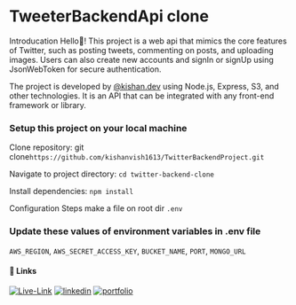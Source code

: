 # TweeterBackendApi clone

Introducation
Hello👋!
This project is a web api that mimics the core features of Twitter, such as posting tweets, commenting on posts, and uploading images. Users can also create new accounts and signIn or signUp using JsonWebToken for secure authentication.

The project is developed by  [@kishan.dev](https://kishan-dev.onrender.com/) using Node.js, Express, S3, and other technologies. It is an API that can be integrated with any front-end framework or library.


### Setup this project on your local machine

Clone repository: git clone`https://github.com/kishanvish1613/TwitterBackendProject.git`

Navigate to project directory: `cd twitter-backend-clone`

Install dependencies: `npm install`

Configuration Steps
make a file on root dir `.env`

### Update these values of environment variables in .env file

`AWS_REGION`, `AWS_SECRET_ACCESS_KEY`, `BUCKET_NAME`, `PORT`, `MONGO_URL`

#### 🔗 Links

[![Live-Link](https://img.shields.io/badge/Live_link-lavender?style=for-the-badge&logoColor=white&B)](https://twitterbackendproject.onrender.com/)
[![linkedin](https://img.shields.io/badge/linkedin-0A66C2?style=for-the-badge&logo=linkedin&logoColor=white)](https://www.linkedin.com/in/kishan-vishwakarma-36011025b )
[![portfolio](https://img.shields.io/badge/my_portfolio-000?style=for-the-badge&logo=ko-fi&logoColor=white)](https://kishan-dev.onrender.com/)


